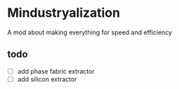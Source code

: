 # Mindustryalization
A mod about making everything for speed and efficiency

## todo
- [ ] add phase fabric extractor
- [ ] add silicon extractor
